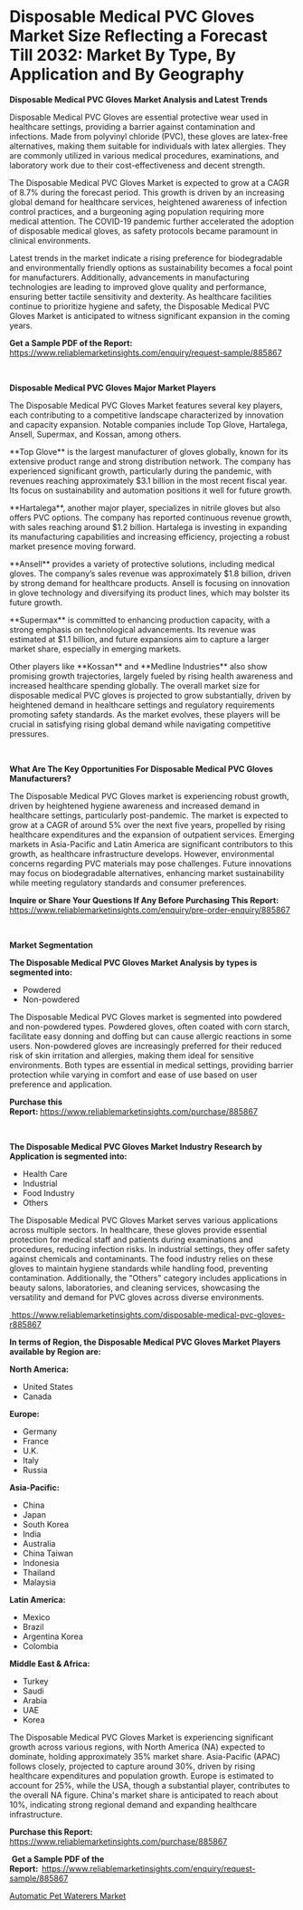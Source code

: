 <p><h1>Disposable Medical PVC Gloves Market Size Reflecting a Forecast Till 2032: Market By Type, By Application and By Geography</h1></p><p><strong>Disposable Medical PVC Gloves Market Analysis and Latest Trends</strong></p>
<p><p>Disposable Medical PVC Gloves are essential protective wear used in healthcare settings, providing a barrier against contamination and infections. Made from polyvinyl chloride (PVC), these gloves are latex-free alternatives, making them suitable for individuals with latex allergies. They are commonly utilized in various medical procedures, examinations, and laboratory work due to their cost-effectiveness and decent strength.</p><p>The Disposable Medical PVC Gloves Market is expected to grow at a CAGR of 8.7% during the forecast period. This growth is driven by an increasing global demand for healthcare services, heightened awareness of infection control practices, and a burgeoning aging population requiring more medical attention. The COVID-19 pandemic further accelerated the adoption of disposable medical gloves, as safety protocols became paramount in clinical environments.</p><p>Latest trends in the market indicate a rising preference for biodegradable and environmentally friendly options as sustainability becomes a focal point for manufacturers. Additionally, advancements in manufacturing technologies are leading to improved glove quality and performance, ensuring better tactile sensitivity and dexterity. As healthcare facilities continue to prioritize hygiene and safety, the Disposable Medical PVC Gloves Market is anticipated to witness significant expansion in the coming years.</p></p>
<p><strong>Get a Sample PDF of the Report:&nbsp;</strong> <a href="https://www.reliablemarketinsights.com/enquiry/request-sample/885867?utm_campaign=2287&utm_medium=2&utm_source=Github&utm_content=ia&utm_term=08022025&utm_id=disposable-medical-pvc-gloves">https://www.reliablemarketinsights.com/enquiry/request-sample/885867</a></p>
<p>&nbsp;</p>
<p><strong>Disposable Medical PVC Gloves Major Market Players</strong></p>
<p><p>The Disposable Medical PVC Gloves Market features several key players, each contributing to a competitive landscape characterized by innovation and capacity expansion. Notable companies include Top Glove, Hartalega, Ansell, Supermax, and Kossan, among others.</p><p>**Top Glove** is the largest manufacturer of gloves globally, known for its extensive product range and strong distribution network. The company has experienced significant growth, particularly during the pandemic, with revenues reaching approximately $3.1 billion in the most recent fiscal year. Its focus on sustainability and automation positions it well for future growth.</p><p>**Hartalega**, another major player, specializes in nitrile gloves but also offers PVC options. The company has reported continuous revenue growth, with sales reaching around $1.2 billion. Hartalega is investing in expanding its manufacturing capabilities and increasing efficiency, projecting a robust market presence moving forward.</p><p>**Ansell** provides a variety of protective solutions, including medical gloves. The company’s sales revenue was approximately $1.8 billion, driven by strong demand for healthcare products. Ansell is focusing on innovation in glove technology and diversifying its product lines, which may bolster its future growth.</p><p>**Supermax** is committed to enhancing production capacity, with a strong emphasis on technological advancements. Its revenue was estimated at $1.1 billion, and future expansions aim to capture a larger market share, especially in emerging markets.</p><p>Other players like **Kossan** and **Medline Industries** also show promising growth trajectories, largely fueled by rising health awareness and increased healthcare spending globally. The overall market size for disposable medical PVC gloves is projected to grow substantially, driven by heightened demand in healthcare settings and regulatory requirements promoting safety standards. As the market evolves, these players will be crucial in satisfying rising global demand while navigating competitive pressures.</p></p>
<p>&nbsp;</p>
<p><strong>What Are The Key Opportunities For Disposable Medical PVC Gloves Manufacturers?</strong></p>
<p><p>The Disposable Medical PVC Gloves market is experiencing robust growth, driven by heightened hygiene awareness and increased demand in healthcare settings, particularly post-pandemic. The market is expected to grow at a CAGR of around 5% over the next five years, propelled by rising healthcare expenditures and the expansion of outpatient services. Emerging markets in Asia-Pacific and Latin America are significant contributors to this growth, as healthcare infrastructure develops. However, environmental concerns regarding PVC materials may pose challenges. Future innovations may focus on biodegradable alternatives, enhancing market sustainability while meeting regulatory standards and consumer preferences.</p></p>
<p><strong>Inquire or Share Your Questions If Any Before Purchasing This Report:</strong> <a href="https://www.reliablemarketinsights.com/enquiry/pre-order-enquiry/885867?utm_campaign=2287&utm_medium=2&utm_source=Github&utm_content=ia&utm_term=08022025&utm_id=disposable-medical-pvc-gloves">https://www.reliablemarketinsights.com/enquiry/pre-order-enquiry/885867</a></p>
<p>&nbsp;</p>
<p><strong>Market Segmentation</strong></p>
<p><strong>The Disposable Medical PVC Gloves Market Analysis by types is segmented into:</strong></p>
<p><ul><li>Powdered</li><li>Non-powdered</li></ul></p>
<p><p>The Disposable Medical PVC Gloves market is segmented into powdered and non-powdered types. Powdered gloves, often coated with corn starch, facilitate easy donning and doffing but can cause allergic reactions in some users. Non-powdered gloves are increasingly preferred for their reduced risk of skin irritation and allergies, making them ideal for sensitive environments. Both types are essential in medical settings, providing barrier protection while varying in comfort and ease of use based on user preference and application.</p></p>
<p><strong>Purchase this Report:&nbsp;</strong><a href="https://www.reliablemarketinsights.com/purchase/885867?utm_campaign=2287&utm_medium=2&utm_source=Github&utm_content=ia&utm_term=08022025&utm_id=disposable-medical-pvc-gloves">https://www.reliablemarketinsights.com/purchase/885867</a></p>
<p>&nbsp;</p>
<p><strong>The Disposable Medical PVC Gloves Market Industry Research by Application is segmented into:</strong></p>
<p><ul><li>Health Care</li><li>Industrial</li><li>Food Industry</li><li>Others</li></ul></p>
<p><p>The Disposable Medical PVC Gloves Market serves various applications across multiple sectors. In healthcare, these gloves provide essential protection for medical staff and patients during examinations and procedures, reducing infection risks. In industrial settings, they offer safety against chemicals and contaminants. The food industry relies on these gloves to maintain hygiene standards while handling food, preventing contamination. Additionally, the "Others" category includes applications in beauty salons, laboratories, and cleaning services, showcasing the versatility and demand for PVC gloves across diverse environments.</p></p>
<p><a href="https://www.reliablemarketinsights.com/disposable-medical-pvc-gloves-r885867?utm_campaign=2287&utm_medium=2&utm_source=Github&utm_content=ia&utm_term=08022025&utm_id=disposable-medical-pvc-gloves">&nbsp;https://www.reliablemarketinsights.com/disposable-medical-pvc-gloves-r885867</a></p>
<p><strong>In terms of Region, the Disposable Medical PVC Gloves Market Players available by Region are:</strong></p>
<p>
    <p> <strong> North America: </strong>
        <ul>
            <li>United States</li>
            <li>Canada</li>
        </ul>
        </p> 
    <p> <strong> Europe: </strong>
        <ul>
            <li>Germany</li>
            <li>France</li>
            <li>U.K.</li>
            <li>Italy</li>
            <li>Russia</li>
        </ul>
        </p> 
    <p> <strong> Asia-Pacific: </strong>
        <ul>
            <li>China</li>
            <li>Japan</li>
            <li>South Korea</li>
            <li>India</li>
            <li>Australia</li>
            <li>China Taiwan</li>
            <li>Indonesia</li>
            <li>Thailand</li>
            <li>Malaysia</li>
        </ul>
        </p> 
    <p> <strong> Latin America: </strong>
        <ul>
            <li>Mexico</li>
            <li>Brazil</li>
            <li>Argentina Korea</li>
            <li>Colombia</li>
        </ul>
        </p> 
    <p> <strong> Middle East & Africa: </strong>
        <ul>
            <li>Turkey</li>
            <li>Saudi</li>
            <li>Arabia</li>
            <li>UAE</li>
            <li>Korea</li>
        </ul>
    </p>
    </p>
<p><p>The Disposable Medical PVC Gloves Market is experiencing significant growth across various regions, with North America (NA) expected to dominate, holding approximately 35% market share. Asia-Pacific (APAC) follows closely, projected to capture around 30%, driven by rising healthcare expenditures and population growth. Europe is estimated to account for 25%, while the USA, though a substantial player, contributes to the overall NA figure. China's market share is anticipated to reach about 10%, indicating strong regional demand and expanding healthcare infrastructure.</p></p>
<p><strong>Purchase this Report: </strong><a href="https://www.reliablemarketinsights.com/purchase/885867?utm_campaign=2287&utm_medium=2&utm_source=Github&utm_content=ia&utm_term=08022025&utm_id=disposable-medical-pvc-gloves">https://www.reliablemarketinsights.com/purchase/885867</a></p>
<p>&nbsp;<strong>Get a Sample PDF of the Report:&nbsp;&nbsp;</strong><a href="https://www.reliablemarketinsights.com/enquiry/request-sample/885867?utm_campaign=2287&utm_medium=2&utm_source=Github&utm_content=ia&utm_term=08022025&utm_id=disposable-medical-pvc-gloves">https://www.reliablemarketinsights.com/enquiry/request-sample/885867</a></p>
<p><strong></strong></p>
<p><p><a href="https://github.com/princessbartram3/Market-Research-Report-List-1/blob/main/automatic-pet-waterers-market.md?utm_campaign=2287&utm_medium=2&utm_source=Github&utm_content=ia&utm_term=08022025&utm_id=disposable-medical-pvc-gloves">Automatic Pet Waterers Market</a></p></p>